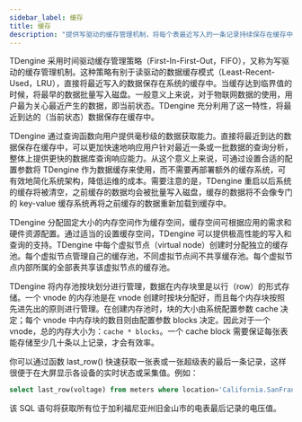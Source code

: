 ```yaml
---
sidebar_label: 缓存
title: 缓存
description: "提供写驱动的缓存管理机制，将每个表最近写入的一条记录持续保存在缓存中，可以提供高性能的最近状态查询。"
---
```


TDengine 采用时间驱动缓存管理策略（First-In-First-Out，FIFO），又称为写驱动的缓存管理机制。这种策略有别于读驱动的数据缓存模式（Least-Recent-Used，LRU），直接将最近写入的数据保存在系统的缓存中。当缓存达到临界值的时候，将最早的数据批量写入磁盘。一般意义上来说，对于物联网数据的使用，用户最为关心最近产生的数据，即当前状态。TDengine 充分利用了这一特性，将最近到达的（当前状态）数据保存在缓存中。

TDengine 通过查询函数向用户提供毫秒级的数据获取能力。直接将最近到达的数据保存在缓存中，可以更加快速地响应用户针对最近一条或一批数据的查询分析，整体上提供更快的数据库查询响应能力。从这个意义上来说，可通过设置合适的配置参数将 TDengine 作为数据缓存来使用，而不需要再部署额外的缓存系统，可有效地简化系统架构，降低运维的成本。需要注意的是，TDengine 重启以后系统的缓存将被清空，之前缓存的数据均会被批量写入磁盘，缓存的数据将不会像专门的 key-value 缓存系统再将之前缓存的数据重新加载到缓存中。

TDengine 分配固定大小的内存空间作为缓存空间，缓存空间可根据应用的需求和硬件资源配置。通过适当的设置缓存空间，TDengine 可以提供极高性能的写入和查询的支持。TDengine 中每个虚拟节点（virtual node）创建时分配独立的缓存池。每个虚拟节点管理自己的缓存池，不同虚拟节点间不共享缓存池。每个虚拟节点内部所属的全部表共享该虚拟节点的缓存池。

TDengine 将内存池按块划分进行管理，数据在内存块里是以行（row）的形式存储。一个 vnode 的内存池是在 vnode 创建时按块分配好，而且每个内存块按照先进先出的原则进行管理。在创建内存池时，块的大小由系统配置参数 cache 决定；每个 vnode 中内存块的数目则由配置参数 blocks 决定。因此对于一个 vnode，总的内存大小为：`cache * blocks`。一个 cache block 需要保证每张表能存储至少几十条以上记录，才会有效率。

你可以通过函数 last_row() 快速获取一张表或一张超级表的最后一条记录，这样很便于在大屏显示各设备的实时状态或采集值。例如：

```sql
select last_row(voltage) from meters where location='California.SanFrancisco';
```

该 SQL 语句将获取所有位于加利福尼亚州旧金山市的电表最后记录的电压值。
